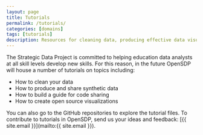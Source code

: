 ```yaml
---
layout: page
title: Tutorials
permalink: /tutorials/
categories: [domains]
tags: [tutorials]
description: Resources for cleaning data, producing effective data visualizations, and contributing to OpenSDP.
---
```

The Strategic Data Project is committed to helping education data analysts at all skill levels develop new skills. For this reason, in the future OpenSDP will house a number of tutorials on topics including:
* How to clean your data
* How to produce and share synthetic data
* How to build a guide for code sharing
* How to create open source visualizations

You can also go to the GitHub repositories to explore the tutorial files. To contribute to tutorials in OpenSDP, send us your ideas and feedback: [{{ site.email }}](mailto:{{ site.email }}).
